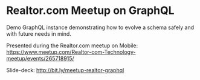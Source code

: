 # Realtor.com Meetup on GraphQL

Demo GraphQL instance demonstrating how to evolve a schema safely and with future needs in mind.

Presented during the Realtor.com meetup on Mobile:
https://www.meetup.com/Realtor-com-Technology-meetup/events/265718915/

Slide-deck: 
http://bit.ly/meetup-realtor-graphql
